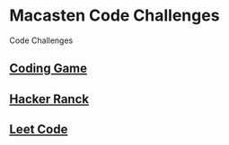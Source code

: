 # Macasten Code Challenges

Code Challenges

## [Coding Game](./codinggames/README.md)

## [Hacker Ranck](./hackerrank/README.md)

## [Leet Code](./leetcode/README.md)
